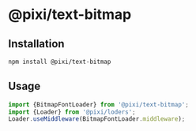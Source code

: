 # @pixi/text-bitmap

## Installation

```bash
npm install @pixi/text-bitmap
```

## Usage

```js
import {BitmapFontLoader} from '@pixi/text-bitmap';
import {Loader} from '@pixi/loders';
Loader.useMiddleware(BitmapFontLoader.middleware);
```